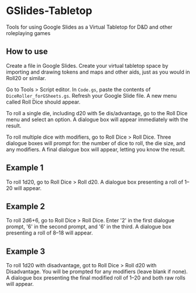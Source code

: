 # GSlides-Tabletop
Tools for using Google Slides as a Virtual Tabletop for D&amp;D and other roleplaying games
## How to use
Create a file in Google Slides. Create your virtual tabletop space by importing and drawing tokens and maps and other aids, just as you would in Roll20 or similar.

Go to Tools > Script editor. In `Code.gs`, paste the contents of `DiceRoller_forGSheets.gs`. Refresh your Google Slide file. A new menu called Roll Dice should appear.

To roll a single die, including d20 with 5e dis/advantage, go to the Roll Dice menu and select an option. A dialogue box will appear immediately with the result.

To roll multiple dice with modifiers, go to Roll Dice > Roll Dice. Three dialogue boxes will prompt for: the number of dice to roll, the die size, and any modifiers. A final dialogue box will appear, letting you know the result.

## Example 1
To roll 1d20, go to Roll Dice > Roll d20. A dialogue box presenting a roll of 1–20 will appear.

## Example 2
To roll 2d6+6, go to Roll Dice > Roll Dice. Enter '2' in the first dialogue prompt, '6' in the second prompt, and '6' in the third. A dialogue box presenting a roll of 8–18 will appear.

## Example 3
To roll 1d20 with disadvantage, got to Roll Dice > Roll d20 with Disadvantage. You will be prompted for any modifiers (leave blank if none). A dialogue box presenting the final modified roll of 1–20 and both raw rolls will appear.
